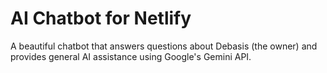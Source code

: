 # AI Chatbot for Netlify

A beautiful chatbot that answers questions about Debasis (the owner) and provides general AI assistance using Google's Gemini API.

